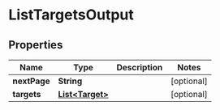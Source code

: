 

# ListTargetsOutput

## Properties

Name | Type | Description | Notes
------------ | ------------- | ------------- | -------------
**nextPage** | **String** |  |  [optional]
**targets** | [**List&lt;Target&gt;**](Target.md) |  |  [optional]



